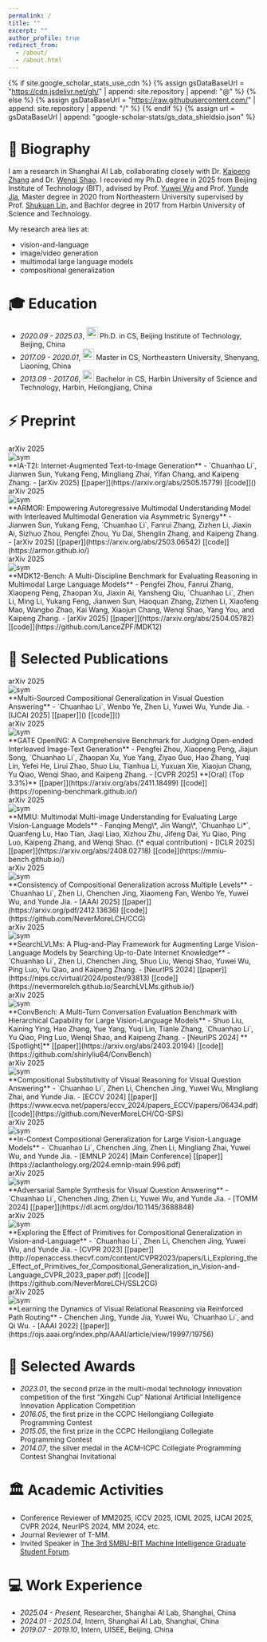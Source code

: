 ```yaml
---
permalink: /
title: ""
excerpt: ""
author_profile: true
redirect_from: 
  - /about/
  - /about.html
---
```


{% if site.google_scholar_stats_use_cdn %}
{% assign gsDataBaseUrl = "https://cdn.jsdelivr.net/gh/" | append: site.repository | append: "@" %}
{% else %}
{% assign gsDataBaseUrl = "https://raw.githubusercontent.com/" | append: site.repository | append: "/" %}
{% endif %}
{% assign url = gsDataBaseUrl | append: "google-scholar-stats/gs_data_shieldsio.json" %}

# 📜 Biography
<span class='anchor' id='about-me'></span>

I am a research in Shanghai AI Lab, collaborating closely with Dr. [Kaipeng Zhang](https://kpzhang93.github.io/) and Dr. [Wenqi Shao](https://wqshao126.github.io/).
I recevied my Ph.D. degree in 2025 from Beijing Institute of Technology (BIT), advised by Prof. [Yuwei Wu](https://wu-yuwei-bit.github.io/) and Prof. [Yunde Jia](https://scholar.google.com/citations?user=Sl6TV7gAAAAJ&hl=zh-CN),
Master degree in 2020 from Northeastern University supervised by Prof. [Shukuan Lin](http://www.cse.neu.edu.cn/2019/0303/c6664a159411/page.htm),
and Bachlor degree in 2017 from Harbin University of Science and Technology.

My research area lies at:
- vision-and-language
- image/video generation
- multimodal large language models
- compositional generalization

<span class='anchor' id='-xl'></span>

# 🎓 Education
- *2020.09 - 2025.03*, <a href="https://www.bit.edu.cn/"><img class="png" src="/images/BIT_logo.png" width="23pt"></a> Ph.D. in CS, Beijing Institute of Technology, Beijing, China
- *2017.09 - 2020.01*, <a href="https://www.neu.edu.cn/"><img class="png" src="/images/NEU_logo.png" width="23pt"></a> Master in CS, Northeastern University, Shenyang, Liaoning, China
- *2013.09 - 2017.06*, <a href="https://www.hrbust.edu.cn/"><img class="png" src="/images/HRBUST_logo.png" width="23pt"></a>  Bachelor in CS, Harbin University of Science and Technology, Harbin, Heilongjiang, China
 
<span class='anchor' id='-arxiv'></span>

# ⚡ Preprint

<div class='paper-box'><div class='paper-box-image'><div><div class="badge">arXiv 2025</div><img src='images/thumbnail/2025-arxiv-li.png' alt="sym"></div></div>
<div class='paper-box-text' markdown="1">
  **IA-T2I: Internet-Augmented Text-to-Image Generation**
  - `Chuanhao Li`, Jianwen Sun, Yukang Feng, Mingliang Zhai, Yifan Chang, and Kaipeng Zhang.
  - [arXiv 2025] [[paper]](https://arxiv.org/abs/2505.15779) [[code]]()
</div>
</div>

<div class='paper-box'><div class='paper-box-image'><div><div class="badge">arXiv 2025</div><img src='images/thumbnail/2025-arxiv-sun.png' alt="sym"></div></div>
<div class='paper-box-text' markdown="1">
  **ARMOR: Empowering Autoregressive Multimodal Understanding Model with Interleaved Multimodal Generation via Asymmetric Synergy**
  - Jianwen Sun, Yukang Feng, `Chuanhao Li`, Fanrui Zhang, Zizhen Li, Jiaxin Ai, Sizhuo Zhou, Pengfei Zhou, Yu Dai, Shenglin Zhang, and Kaipeng Zhang.
  - [arXiv 2025] [[paper]](https://arxiv.org/abs/2503.06542) [[code]](https://armor.github.io/)
</div>
</div>


<div class='paper-box'><div class='paper-box-image'><div><div class="badge">arXiv 2025</div><img src='images/thumbnail/2025-arxiv-zhou.png' alt="sym"></div></div>
<div class='paper-box-text' markdown="1">
  **MDK12-Bench: A Multi-Discipline Benchmark for Evaluating Reasoning in Multimodal Large Language Models**
  - Pengfei Zhou, Fanrui Zhang, Xiaopeng Peng, Zhaopan Xu, Jiaxin Ai, Yansheng Qiu, `Chuanhao Li`, Zhen Li, Ming Li, Yukang Feng, Jianwen Sun, Haoquan Zhang, Zizhen Li, Xiaofeng Mao, Wangbo Zhao, Kai Wang, Xiaojun Chang, Wenqi Shao, Yang You, and Kaipeng Zhang.
  - [arXiv 2025] [[paper]](https://arxiv.org/abs/2504.05782) [[code]](https://github.com/LanceZPF/MDK12)
</div>
</div>





<span class='anchor' id='-lwzl'></span>

# 📝 Selected Publications


<div class='paper-box'><div class='paper-box-image'><div><div class="badge">arXiv 2025</div><img src='images/thumbnail/2025-ijcai-li.png' alt="sym"></div></div>
<div class='paper-box-text' markdown="1">
  **Multi-Sourced Compositional Generalization in Visual Question Answering**
  - `Chuanhao Li`, Wenbo Ye, Zhen Li, Yuwei Wu, Yunde Jia.
  - [IJCAI 2025] [[paper]]() [[code]]()
</div>
</div>

<div class='paper-box'><div class='paper-box-image'><div><div class="badge">arXiv 2025</div><img src='images/thumbnail/2025-cvpr-zhou.png' alt="sym"></div></div>
<div class='paper-box-text' markdown="1">
  **GATE OpenING: A Comprehensive Benchmark for Judging Open-ended Interleaved Image-Text Generation**
  - Pengfei Zhou, Xiaopeng Peng, Jiajun Song, `Chuanhao Li`, Zhaopan Xu, Yue Yang, Ziyao Guo, Hao Zhang, Yuqi Lin, Yefei He, Lirui Zhao, Shuo Liu, Tianhua Li, Yuxuan Xie, Xiaojun Chang, Yu Qiao, Wenqi Shao, and Kaipeng Zhang.
  - [CVPR 2025] **[Oral] (Top 3.3%)** [[paper]](https://arxiv.org/abs/2411.18499) [[code]](https://opening-benchmark.github.io/)
</div>
</div>
  
<div class='paper-box'><div class='paper-box-image'><div><div class="badge">arXiv 2025</div><img src='images/thumbnail/2025-iclr-meng.png' alt="sym"></div></div>
<div class='paper-box-text' markdown="1">
  **MMIU: Multimodal Multi-image Understanding for Evaluating Large Vision-Language Models**
  - Fanqing Meng\*, Jin Wang\*, `Chuanhao Li*`, Quanfeng Lu, Hao Tian, Jiaqi Liao, Xizhou Zhu, Jifeng Dai, Yu Qiao, Ping Luo, Kaipeng Zhang, and Wenqi Shao. (\* equal contribution)
  - [ICLR 2025] [[paper]](https://arxiv.org/abs/2408.02718) [[code]](https://mmiu-bench.github.io/)
</div>
</div>
  
<div class='paper-box'><div class='paper-box-image'><div><div class="badge">arXiv 2025</div><img src='images/thumbnail/2025-aaai-li.png' alt="sym"></div></div>
<div class='paper-box-text' markdown="1">
  **Consistency of Compositional Generalization across Multiple Levels**
  - `Chuanhao Li`, Zhen Li, Chenchen Jing, Xiaomeng Fan, Wenbo Ye, Yuwei Wu, and Yunde Jia.
  - [AAAI 2025] [[paper]](https://arxiv.org/pdf/2412.13636) [[code]](https://github.com/NeverMoreLCH/CCG)
</div>
</div>
  
<div class='paper-box'><div class='paper-box-image'><div><div class="badge">arXiv 2025</div><img src='images/thumbnail/2024-neurips-li.png' alt="sym"></div></div>
<div class='paper-box-text' markdown="1">
  **SearchLVLMs: A Plug-and-Play Framework for Augmenting Large Vision-Language Models by Searching Up-to-Date Internet Knowledge**
  - `Chuanhao Li`, Zhen Li, Chenchen Jing, Shuo Liu, Wenqi Shao, Yuwei Wu, Ping Luo, Yu Qiao, and Kaipeng Zhang.
  - [NeurIPS 2024] [[paper]](https://nips.cc/virtual/2024/poster/93813) [[code]](https://nevermorelch.github.io/SearchLVLMs.github.io/)
</div>
</div>
  
<div class='paper-box'><div class='paper-box-image'><div><div class="badge">arXiv 2025</div><img src='images/thumbnail/2024-neurips-liu.png' alt="sym"></div></div>
<div class='paper-box-text' markdown="1">
  **ConvBench: A Multi-Turn Conversation Evaluation Benchmark with Hierarchical Capability for Large Vision-Language Models**
  - Shuo Liu, Kaining Ying, Hao Zhang, Yue Yang, Yuqi Lin, Tianle Zhang, `Chuanhao Li`, Yu Qiao, Ping Luo, Wenqi Shao, and Kaipeng Zhang.
  - [NeurIPS 2024] **[Spotlight]** [[paper]](https://arxiv.org/abs/2403.20194) [[code]](https://github.com/shirlyliu64/ConvBench)
</div>
</div>
  
<div class='paper-box'><div class='paper-box-image'><div><div class="badge">arXiv 2025</div><img src='images/thumbnail/2024-eccv-li.png' alt="sym"></div></div>
<div class='paper-box-text' markdown="1">
  **Compositional Substitutivity of Visual Reasoning for Visual Question Answering**
  - `Chuanhao Li`, Zhen Li, Chenchen Jing, Yuwei Wu, Mingliang Zhai, and Yunde Jia.
  - [ECCV 2024] [[paper]](https://www.ecva.net/papers/eccv_2024/papers_ECCV/papers/06434.pdf) [[code]](https://github.com/NeverMoreLCH/CG-SPS)
</div>
</div>
  
<div class='paper-box'><div class='paper-box-image'><div><div class="badge">arXiv 2025</div><img src='images/thumbnail/2024-emnlp-li.png' alt="sym"></div></div>
<div class='paper-box-text' markdown="1">
  **In-Context Compositional Generalization for Large Vision-Language Models**
  - `Chuanhao Li`, Chenchen Jing, Zhen Li, Mingliang Zhai, Yuwei Wu, and Yunde Jia.
  - [EMNLP 2024] [Main Conference] [[paper]](https://aclanthology.org/2024.emnlp-main.996.pdf)
</div>
</div>

<div class='paper-box'><div class='paper-box-image'><div><div class="badge">arXiv 2025</div><img src='images/thumbnail/2024-tomm-li.png' alt="sym"></div></div>
<div class='paper-box-text' markdown="1">
  **Adversarial Sample Synthesis for Visual Question Answering**
  - `Chuanhao Li`, Chenchen Jing, Zhen Li, Yuwei Wu, and Yunde Jia.
  - [TOMM 2024] [[paper]](https://dl.acm.org/doi/10.1145/3688848)
</div>
</div>

<div class='paper-box'><div class='paper-box-image'><div><div class="badge">arXiv 2025</div><img src='images/thumbnail/2023-cvpr-li.png' alt="sym"></div></div>
<div class='paper-box-text' markdown="1">
  **Exploring the Effect of Primitives for Compositional Generalization in Vision-and-Language**
  - `Chuanhao Li`, Zhen Li, Chenchen Jing, Yuwei Wu, and Yunde Jia.
  - [CVPR 2023] [[paper]](http://openaccess.thecvf.com/content/CVPR2023/papers/Li_Exploring_the_Effect_of_Primitives_for_Compositional_Generalization_in_Vision-and-Language_CVPR_2023_paper.pdf) [[code]](https://github.com/NeverMoreLCH/SSL2CG)
</div>
</div>

<div class='paper-box'><div class='paper-box-image'><div><div class="badge">arXiv 2025</div><img src='images/thumbnail/2022-aaai-jing.png' alt="sym"></div></div>
<div class='paper-box-text' markdown="1">
  **Learning the Dynamics of Visual Relational Reasoning via Reinforced Path Routing**
  - Chenchen Jing, Yunde Jia, Yuwei Wu, `Chuanhao Li`, and Qi Wu.
  - [AAAI 2022] [[paper]](https://ojs.aaai.org/index.php/AAAI/article/view/19997/19756)
</div>
</div>
    
<span class='anchor' id='-ryjx'></span>

# 🏅 Selected Awards
- *2023.01*, the second prize in the multi-modal technology innovation competition of the first “Xingzhi Cup” National Artificial Intelligence Innovation Application Competition
- *2016.05*, the first prize in the CCPC Heilongjiang Collegiate Programming Contest
- *2015.05*, the first prize in the CCPC Heilongjiang Collegiate Programming Contest
- *2014.07*, the silver medal in the ACM-ICPC Collegiate Programming Contest Shanghai Invitational

<span class='anchor' id='-xshy'></span>

# 🏛️ Academic Activities
- Conference Reviewer of MM2025, ICCV 2025, ICML 2025, IJCAI 2025, CVPR 2024, NeurIPS 2024, MM 2024, etc.
- Journal Reviewer of T-MM.
- Invited Speaker in [The 3rd SMBU-BIT Machine Intelligence Graduate Student Forum](https://www.smbu.edu.cn/zskxwhj/info/1097/3708.htm).

<span class='anchor' id='-gzsx'></span>

# 💻 Work Experience
- *2025.04 - Present*, Researcher, Shanghai AI Lab, Shanghai, China
- *2024.01 - 2025.04*, Intern, Shanghai AI Lab, Shanghai, China
- *2019.07 - 2019.10*, Intern, UISEE, Beijing, China
